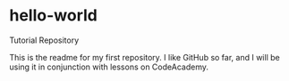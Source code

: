 # hello-world
Tutorial Repository

This is the readme for my first repository. I like GitHub so far, and I will be using it in conjunction with lessons on CodeAcademy.
